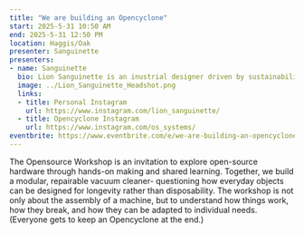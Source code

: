 ```yaml
---
title: "We are building an Opencyclone"
start: 2025-5-31 10:50 AM
end: 2025-5-31 12:50 PM
location: Haggis/Oak
presenter: Sanguinette
presenters:
- name: Sanguinette
  bio: Lion Sanguinette is an inustrial designer driven by sustainability, open-source principles, and accessible design. He focuses on creating products that are repairable, adaptable, and resource-efficient, aiming to challenge traditionel consumer habits.
  image: ../Lion_Sanguinette_Headshot.png
  links:
  - title: Personal Instagram
    url: https://www.instagram.com/lion_sanguinette/
  - title: Opencyclone Instagram
    url: https://www.instagram.com/os_systems/
eventbrite: https://www.eventbrite.com/e/we-are-building-an-opencyclone-vacuum-cleaner-tickets-1288735826549?aff=oddtdtcreator
---
```


The Opensource Workshop is an invitation to explore open-source hardware through hands-on making and shared learning. Together, we build a modular, repairable vacuum cleaner- questioning how everyday objects can be designed for longevity rather than disposability.
The workshop is not only about the assembly of a machine, but to understand how things work, how they break, and how they can be adapted to individual needs.
(Everyone gets to keep an Opencyclone at the end.)
